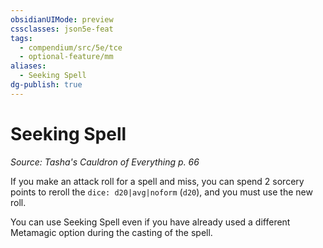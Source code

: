 ```yaml
---
obsidianUIMode: preview
cssclasses: json5e-feat
tags:
  - compendium/src/5e/tce
  - optional-feature/mm
aliases:
  - Seeking Spell
dg-publish: true
---
```

# Seeking Spell
*Source: Tasha's Cauldron of Everything p. 66*  

If you make an attack roll for a spell and miss, you can spend 2 sorcery points to reroll the `dice: d20|avg|noform` (`d20`), and you must use the new roll.

You can use Seeking Spell even if you have already used a different Metamagic option during the casting of the spell.